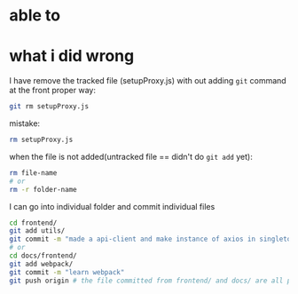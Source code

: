 # able to

# what i did wrong

I have remove the tracked file (setupProxy.js) with out adding `git` command at the front
proper way:

```sh
git rm setupProxy.js
```

mistake:

```sh
rm setupProxy.js
```

when the file is not added(untracked file == didn't do `git add` yet):

```sh
rm file-name
# or
rm -r folder-name
```

I can go into individual folder and commit individual files

```sh
cd frontend/
git add utils/
git commit -m "made a api-client and make instance of axios in singleton"
# or
cd docs/frontend/
git add webpack/
git commit -m "learn webpack"
git push origin # the file committed from frontend/ and docs/ are all pushed into github with separate commit.
```
